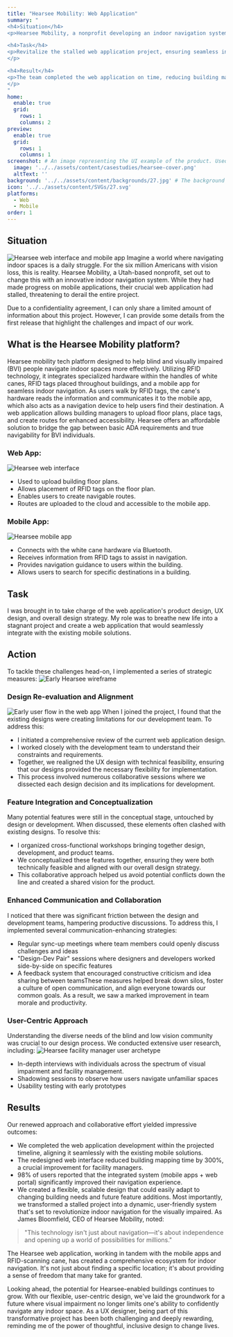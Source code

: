```yaml
---
title: "Hearsee Mobility: Web Application"
summary: "
<h4>Situation</h4>
<p>Hearsee Mobility, a nonprofit developing an indoor navigation system for visually impaired people, faced challenges with their web application design, threatening the project's progress..</p>

<h4>Task</h4>
<p>Revitalize the stalled web application project, ensuring seamless integration with existing mobile solutions.
</p>

<h4>Result</h4>  
<p>The team completed the web application on time, reducing building mapping time by 300%. 98% of users reported significant navigation improvement. The project transformed from stagnant to dynamic, creating a comprehensive ecosystem for indoor navigation that enhances independence for visually impaired individuals.
</p>
"
home:
  enable: true
  grid:
    rows: 1
    columns: 2
preview:
  enable: true
  grid:
    rows: 1
    columns: 1
screenshot: # An image representing the UI example of the product. Used in preview cards
  image: '../../assets/content/casestudies/hearsee-cover.png'
  altText: ''
background: '../../assets/content/backgrounds/27.jpg' # The background image used for preview cards
icon: '../../assets/content/SVGs/27.svg'
platforms:
  - Web
  - Mobile
order: 1
---
```


## Situation
![Hearsee web interface and mobile app](../../assets/content/casestudies/hearsee-cover.png)
Imagine a world where navigating indoor spaces is a daily struggle. For the six million Americans with vision loss, this is reality. Hearsee Mobility, a Utah-based nonprofit, set out to change this with an innovative indoor navigation system. While they had made progress on mobile applications, their crucial web application had stalled, threatening to derail the entire project.

Due to a confidentiality agreement, I can only share a limited amount of information about this project. However, I can provide some details from the first release that highlight the challenges and impact of our work.
## What is the Hearsee Mobility platform?
Hearsee  mobility tech platform designed to help blind and visually impaired (BVI) people navigate indoor spaces more effectively. Utilizing RFID technology, it integrates specialized hardware within the handles of white canes, RFID tags placed throughout buildings, and a mobile app for seamless indoor navigation. As users walk by RFID tags, the cane's hardware reads the information and communicates it to the mobile app, which also acts as a navigation device to help users find their destination. A web application allows building managers to upload floor plans, place tags, and create routes for enhanced accessibility. Hearsee offers an affordable solution to bridge the gap between basic ADA requirements and true navigability for BVI individuals.
### Web App:
![Hearsee web interface](../../assets/content/casestudies/hearsee-building-map.png)
- Used to upload building floor plans.
- Allows placement of RFID tags on the floor plan.
- Enables users to create navigable routes.
- Routes are uploaded to the cloud and accessible to the mobile app.
### Mobile App:
![Hearsee mobile app](../../assets/content/casestudies/hearsee-app-3-iphones.png)
- Connects with the white cane hardware via Bluetooth.
- Receives information from RFID tags to assist in navigation.
- Provides navigation guidance to users within the building.
- Allows users to search for specific destinations in a building.

## Task

I was brought in to take charge of the web application's product design, UX design, and overall design strategy. My role was to breathe new life into a stagnant project and create a web application that would seamlessly integrate with the existing mobile solutions.

## Action

To tackle these challenges head-on, I implemented a series of strategic measures:
![Early Hearsee wireframe](../../assets/content/casestudies/hearsee-early-wireframe.png)
### Design Re-evaluation and Alignment 
![Early user flow in the web app](../../assets/content/casestudies/hearsee-flowchart.png)
When I joined the project, I found that the existing designs were creating limitations for our development team. To address this:
- I initiated a comprehensive review of the current web application design.
- I worked closely with the development team to understand their constraints and requirements.
- Together, we realigned the UX design with technical feasibility, ensuring that our designs provided the necessary flexibility for implementation.
- This process involved numerous collaborative sessions where we dissected each design decision and its implications for development.
### Feature Integration and Conceptualization
Many potential features were still in the conceptual stage, untouched by design or development. When discussed, these elements often clashed with existing designs. To resolve this:
- I organized cross-functional workshops bringing together design, development, and product teams.
- We conceptualized these features together, ensuring they were both technically feasible and aligned with our overall design strategy.
- This collaborative approach helped us avoid potential conflicts down the line and created a shared vision for the product.
### Enhanced Communication and Collaboration
I noticed that there was significant friction between the design and development teams, hampering productive discussions. To address this, I implemented several communication-enhancing strategies:
- Regular sync-up meetings where team members could openly discuss challenges and ideas
- "Design-Dev Pair" sessions where designers and developers worked side-by-side on specific features
- A feedback system that encouraged constructive criticism and idea sharing between teamsThese measures helped break down silos, foster a culture of open communication, and align everyone towards our common goals. As a result, we saw a marked improvement in team morale and productivity.
### User-Centric Approach
Understanding the diverse needs of the blind and low vision community was crucial to our design process. We conducted extensive user research, including:
![Hearsee facility manager user archetype](../../assets/content/casestudies/hearsee-archetype.png)
- In-depth interviews with individuals across the spectrum of visual impairment and facility management.
- Shadowing sessions to observe how users navigate unfamiliar spaces
- Usability testing with early prototypes

## Results

Our renewed approach and collaborative effort yielded impressive outcomes:

- We completed the web application development within the projected timeline, aligning it seamlessly with the existing mobile solutions.
- The redesigned web interface reduced building mapping time by 300%, a crucial improvement for facility managers.
- 98% of users reported that the integrated system (mobile apps + web portal) significantly improved their navigation experience.
- We created a flexible, scalable design that could easily adapt to changing building needs and future feature additions. Most importantly, we transformed a stalled project into a dynamic, user-friendly system that's set to revolutionize indoor navigation for the visually impaired. As James Bloomfield, CEO of Hearsee Mobility, noted:

> "This technology isn't just about navigation—it's about independence and opening up a world of possibilities for millions."

The Hearsee web application, working in tandem with the mobile apps and RFID-scanning cane, has created a comprehensive ecosystem for indoor navigation. It's not just about finding a specific location; it's about providing a sense of freedom that many take for granted.

Looking ahead, the potential for Hearsee-enabled buildings continues to grow. With our flexible, user-centric design, we've laid the groundwork for a future where visual impairment no longer limits one's ability to confidently navigate any indoor space. As a UX designer, being part of this transformative project has been both challenging and deeply rewarding, reminding me of the power of thoughtful, inclusive design to change lives.
